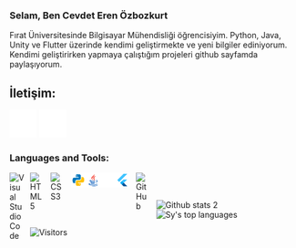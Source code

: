 ### Selam, Ben Cevdet Eren Özbozkurt

Fırat Üniversitesinde Bilgisayar Mühendisliği öğrencisiyim. Python, Java, Unity ve Flutter üzerinde kendimi geliştirmekte ve yeni bilgiler ediniyorum. Kendimi geliştirirken yapmaya çalıştığım projeleri github sayfamda paylaşıyorum.

## İletişim:

[![website](./img/linkedin-dark.svg)](https://linkedin.com/in/cevdetozbzkrt#gh-dark-mode-only) 
[![website](./img/gmail.svg)](https://mail.google.com/mail/u/1/#inbox?compose=CllgCJNvNGMlxRQcdXDphKXlTdVkXDmMKpRRPPRbVnjfrzmfHgfnhPFSLxPHGvvSDvQbKnVlJxV#gh-dark-mode-only)

### Languages and Tools:

<img align="left" alt="Visual Studio Code" width="26px" src="https://cdn.jsdelivr.net/gh/devicons/devicon/icons/vscode/vscode-original.svg" style="padding-right:10px;" />
<img align="left" alt="HTML5" width="26px" src="https://cdn.jsdelivr.net/gh/devicons/devicon/icons/html5/html5-original.svg" style="padding-right:10px;" />
<img align="left" alt="CSS3" width="26px" src="https://cdn.jsdelivr.net/gh/devicons/devicon/icons/css3/css3-original.svg" style="padding-right:10px;" />
<img align="left" alt="Python" width="26px" src="./img/python.svg" />
<img align="left" alt="Java" width="26px" src="./img/java.svg" />
<img align="left" alt="Java" width="26px" src="./img/unity.svg" />
<img align="left" alt="Flutter" width="26px" src="./img/flutter.svg" style="padding-right:10px;" />
<img align="left" alt="GitHub" width="26px" src="https://user-images.githubusercontent.com/3369400/139447912-e0f43f33-6d9f-45f8-be46-2df5bbc91289.png" style="padding-right:10px;" />


<br />
<br />

![Github stats 2](https://github-readme-stats.vercel.app/api?username=cevdetozbozkurt&show_icons=true&theme=radical)
![Sy's top languages](https://github-readme-stats.vercel.app/api/top-langs/?username=cevdetozbozkurt&show_icons=true&title_color=f6c32c&icon_color=f6c32c&text_color=9f9f9f&bg_color=151515&count_private=true&layout=compact) 

![Visitors](https://visitor-badge.glitch.me/badge?page_id=cevdetozbozkurt.cevdetozbozkurt)
